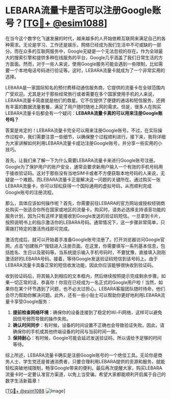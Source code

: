 # LEBARA流量卡是否可以注册Google账号？[[TG💪+ @esim1088](https://t.me/s/esim1088)]

在当今这个数字化飞速发展的时代，越来越多的人开始依赖互联网来满足自己的各种需求。无论是学习、工作还是娱乐，网络已经成为我们生活中不可或缺的一部分。而在众多的互联网服务中，Google无疑是一个无法忽视的存在。作为全球最大的搜索引擎和提供多种在线服务的平台，Google几乎涵盖了我们日常生活的方方面面。然而，对于一些人来说，使用Google服务可能会遇到一些限制，比如需要一个本地电话号码进行验证等。这时，LEBARA流量卡就成为了一个非常实用的选择。

LEBARA是一家国际知名的预付费移动通信服务商，它提供的流量卡在全球范围内广受欢迎。尤其是对于那些经常旅行或者需要在多个国家使用手机的人来说，LEBARA流量卡简直就是他们的救星。它不仅提供了便捷的通话和短信服务，还拥有丰富的数据流量套餐，满足了用户随时随地上网的需求。但是，很多人在购买LEBARA流量卡后都会有一个疑问：**LEBARA流量卡真的可以用来注册Google账号吗？**

答案是肯定的！LEBARA流量卡完全可以用来注册Google账号。不过，在实际操作过程中，我们需要注意一些细节，以确保整个过程顺利进行。接下来，我将详细为大家讲解如何利用LEBARA流量卡成功注册Google账号，并分享一些实用的小技巧。

首先，让我们来了解一下为什么需要LEBARA流量卡来进行Google账号注册。Google为了保护用户的账户安全，通常会要求新用户输入一个有效的手机号码用于接收验证码。这对于那些没有当地SIM卡或者不方便获取本地号码的人来说，无疑是一个难题。而LEBARA流量卡正是解决这一问题的关键所在。通过购买一张LEBARA流量卡，你可以轻松获得一个国际通用的虚拟号码，从而顺利完成Google账号的注册流程。

那么，具体应该如何操作呢？首先，你需要前往LEBARA的官方网站或授权经销商处购买一张适合你所在国家或地区的流量卡。购买时，请务必选择支持语音功能的服务计划，因为只有这样才能接收到Google发送的验证码短信。一旦拿到卡片，按照说明书上的指示激活你的LEBARA号码。通常情况下，这一步骤非常简单，只需拨打特定的激活热线即可完成。

激活完成后，就可以开始着手准备Google账号注册了。打开浏览器访问Google官网，点击“创建账户”按钮进入注册页面。在这里，你需要填写一系列基本信息，包括姓名、生日以及密码等。当系统提示输入手机号码时，不要犹豫，直接填入刚刚激活好的LEBARA号码。接着，等待Google发送验证码短信到该号码上。由于LEBARA流量卡具备正常的短信收发功能，因此你应该能够很快收到验证码。

收到验证码后，将其输入到相应的文本框内，然后继续按照提示完成剩余步骤。如果一切正常的话，恭喜你！你现在已经成为一名正式的Google用户啦！当然，如果你在某个环节遇到了问题，也不必太过担心。LEBARA客服团队随时待命，他们会尽力帮助你解决问题。此外，还有一些小贴士可以帮助你更好地利用LEBARA流量卡享受Google服务：

1. **提前检查网络环境**：确保你的设备连接到了稳定的Wi-Fi网络，这样可以避免因信号弱而导致的操作失败。
2. **确认时间同步**：有时候，设备的时间设置不正确也会导致验证失败。因此，请确保你的手机或其他终端设备的时间与当前时间一致。
3. **保持耐心**：有时候，Google可能会延迟发送验证码，所以请给予足够的时间等待。

综上所述，LEBARA流量卡确实是注册Google账号的一个绝佳工具。无论你是商务人士、学生党还是普通消费者，只要合理利用LEBARA提供的资源和服务，就能轻松突破地域限制，畅享Google带来的便利。最后再次提醒大家，购买LEBARA流量卡时一定要认准官方渠道，以免上当受骗。希望大家都能顺利开启属于自己的数字生活新篇章！

[[TG💪+ @esim1088](https://t.me/s/esim1088) ![Image](https://i.postimg.cc/4NQfJmqS/Snipaste-2025-05-13-00-14-12.png)]